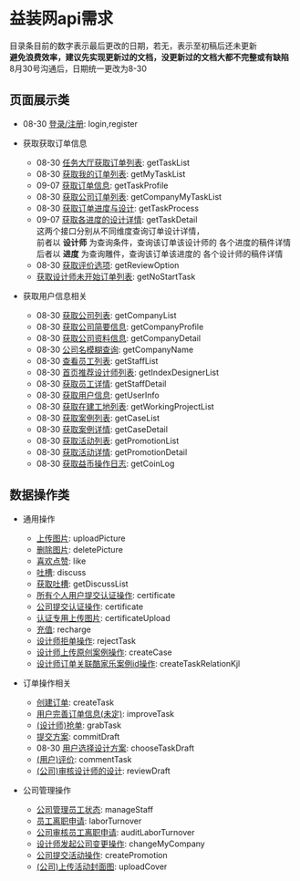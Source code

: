 # 益装网api需求

目录条目前的数字表示最后更改的日期，若无，表示至初稿后还未更新  
**避免浪费效率，建议先实现更新过的文档，没更新过的文档大都不完整或有缺陷**   
8月30号沟通后，日期统一更改为8-30

## 页面展示类

- 08-30 [登录/注册](./api/login.md): login,register

- 获取获取订单信息

  - 08-30 [任务大厅获取订单列表](./api/getTaskList.md): getTaskList
  - 08-30 [获取我的订单列表](./api/getMyTaskList.md): getMyTaskList
  - 09-07 [获取订单信息](./api/getTaskProfile.md): getTaskProfile
  - 08-30 [获取公司订单列表](./api/getCompanyMyTaskList.md): getCompanyMyTaskList
  - 08-30 [获取订单进度与设计](./api/getTaskProcess.md): getTaskProcess
  - 09-07 [获取各进度的设计详情](./api/getTaskDetail.md): getTaskDetail  
    这两个接口分别从不同维度查询订单设计详情，  
    前者以 **设计师** 为查询条件，查询该订单该设计师的 各个进度的稿件详情  
    后者以 **进度** 为查询雕件，查询该订单该进度的 各个设计师的稿件详情
  - 08-30 [获取评价选项](./api/getReviewOption.md): getReviewOption
  - [获取设计师未开始订单列表](./api/noStartTask.md): getNoStartTask
  <!-- - [设计师获取订单进度详情](./api/getDesignerTaskProcess.md): getDesignerTaskProcess -->
  <!-- - [(用户)获取订单设计详情](./api/getTaskDraft.md): getTaskDraft -->
  <!-- - [(公司)查看订单详情](./api/getCompanyTaskDetail.md): getCompanyTaskDetail -->

- 获取用户信息相关

  - 08-30 [获取公司列表](./api/getCompanyList.md): getCompanyList
  - 08-30 [获取公司简要信息](./api/getCompanyProfile.md): getCompanyProfile  
  - 08-30 [获取公司资料信息](./api/getCompanyDetail.md): getCompanyDetail
  - 08-30 [公司名模糊查询](./api/getCompanyName.md): getCompanyName
  - 08-30 [查看员工列表](./api/getStaffList.md): getStaffList
  - 08-30 [首页推荐设计师列表](./api/getIndexDesignerList.md): getIndexDesignerList
  - 08-30 [获取员工详情](./api/getStaffDetail.md): getStaffDetail
  - 08-30 [获取用户信息](./api/getUserInfo.md): getUserInfo
  <!-- - [查看工地列表](./api/getCompanyProjectList.md): getCompanyProjectList -->
  - 08-30 [获取在建工地列表](./api/getWorkingProjectList.md): getWorkingProjectList
  - 08-30 [获取案例列表](./api/getCaseList.md): getCaseList
  - 08-30 [获取案例详情](./api/getCaseDetail.md): getCaseDetail
  - 08-30 [获取活动列表](./api/getPromotionList.md): getPromotionList
  - 08-30 [获取活动详情](./api/getPromotionDetail.md): getPromotionDetail
  - 08-30 [获取益币操作日志](./api/getCoinLog.md): getCoinLog
 

## 数据操作类

- 通用操作

  - [上传图片](./api/uploadPicture.md): uploadPicture
  - [删除图片](./api/deletePicture.md): deletePicture
  - [喜欢点赞](./api/like.md): like
  - [吐槽](./api/discuss.md): discuss
  - [获取吐槽](./api/getDiscussList.md): getDiscussList
  - [所有个人用户提交认证操作](api/personageCertificate.md): certificate
  - [公司提交认证操作](api/companyCertificate.md): certificate
  - [认证专用上传图片](./api/certificateUpload.md): certificateUpload
  - [充值](./api/recharge.md): recharge
  - [设计师拒单操作](./api/rejectTask.md): rejectTask
  - [设计师上传原创案例操作](./api/createCase.md): createCase
  - [设计师订单关联酷家乐案例id操作](./api/createTaskRelationKjl.md): createTaskRelationKjl


- 订单操作相关

  - [创建订单](./api/createTask.md): createTask
  - [用户完善订单信息(未定)](./api/improveTask.md): improveTask
  - [(设计师)抢单](./api/grabTask.md): grabTask
  - [提交方案](./api/commitDraft.md): commitDraft
  - 08-30 [用户选择设计方案](./api/chooseTaskDraft.md): chooseTaskDraft
  - [(用户)评价](./api/commentTask.md): commentTask
  - [(公司)审核设计师的设计](./api/reviewDraft.md): reviewDraft

- 公司管理操作

  - [公司管理员工状态](./api/manageStaff.md): manageStaff
  - [员工离职申请](./api/laborTurnover.md): laborTurnover
  - [公司审核员工离职申请](./api/auditLaborTurnover.md): auditLaborTurnover
  - [设计师发起公司变更操作](./api/changeMyCompany.md): changeMyCompany
  - [公司提交活动操作](./api/createPromotion.md): createPromotion
  - [(公司)上传活动封面图](./api/uploadCover.md): uploadCover